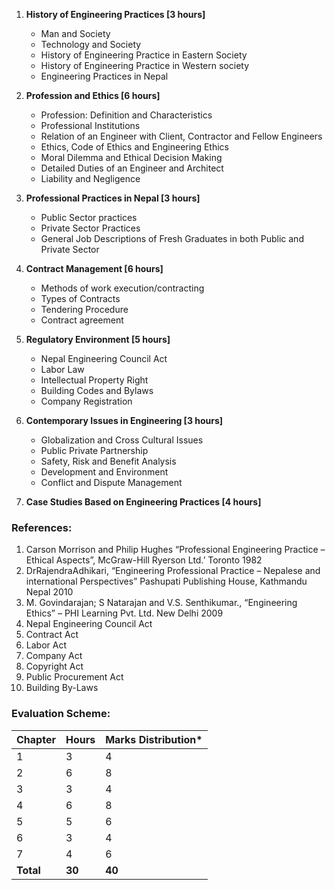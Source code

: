 1. **History of Engineering Practices [3 hours]**
   * Man and Society
   * Technology and Society
   * History of Engineering Practice in Eastern Society
   * History of Engineering Practice in Western society
   * Engineering Practices in Nepal

2. **Profession and Ethics [6 hours]**
   * Profession: Definition and Characteristics
   * Professional Institutions
   * Relation of an Engineer with Client, Contractor and Fellow Engineers
   * Ethics, Code of Ethics and Engineering Ethics
   * Moral Dilemma and Ethical Decision Making
   * Detailed Duties of an Engineer and Architect
   * Liability and Negligence

3. **Professional Practices in Nepal [3 hours]**
   * Public Sector practices
   * Private Sector Practices
   * General Job Descriptions of Fresh Graduates in both Public and Private Sector

4. **Contract Management [6 hours]**
   * Methods of work execution/contracting
   * Types of Contracts
   * Tendering Procedure
   * Contract agreement

5. **Regulatory Environment [5 hours]**
   * Nepal Engineering Council Act
   * Labor Law
   * Intellectual Property Right
   * Building Codes and Bylaws
   * Company Registration

6. **Contemporary Issues in Engineering [3 hours]**
   * Globalization and Cross Cultural Issues
   * Public Private Partnership
   * Safety, Risk and Benefit Analysis
   * Development and Environment
   * Conflict and Dispute Management

7. **Case Studies Based on Engineering Practices [4 hours]**

### References:

1. Carson Morrison and Philip Hughes “Professional Engineering Practice – Ethical Aspects”, McGraw-Hill Ryerson Ltd.’ Toronto 1982
2. DrRajendraAdhikari, “Engineering Professional Practice – Nepalese and international Perspectives” Pashupati Publishing House, Kathmandu Nepal 2010
3. M. Govindarajan; S Natarajan and V.S. Senthikumar., “Engineering Ethics” – PHI Learning Pvt. Ltd. New Delhi 2009
4. Nepal Engineering Council Act
5. Contract Act
6. Labor Act
7. Company Act
8. Copyright Act
9. Public Procurement Act
10. Building By-Laws

### Evaluation Scheme:

| Chapter   | Hours  | Marks Distribution* |
| --------- | ------ | ------------------- |
| 1         | 3      | 4                   |
| 2         | 6      | 8                   |
| 3         | 3      | 4                   |
| 4         | 6      | 8                   |
| 5         | 5      | 6                   |
| 6         | 3      | 4                   |
| 7         | 4      | 6                   |
| **Total** | **30** | **40**              |

